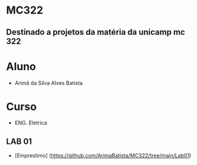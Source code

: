 # MC322
## Destinado a projetos da matéria da unicamp mc 322


# Aluno
  * Arimã da Silva Alves Batista

# Curso
  * ENG. Eletrica
  
## LAB 01
 * [Emprestimo] (https://github.com/ArimaBatista/MC322/tree/main/Lab01)
